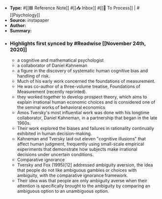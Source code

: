 - **Type:** #[[🟦 Reference Note]] #[[📥 Inbox]] #[[📝 To Process]] | #[[Psychology]]
- **Source:**  instapaper
- **Author:**
- **Summary:**
- ### Highlights first synced by #Readwise [[November 24th, 2020]]
    - a cognitive and mathematical psychologist 
    - a collaborator of Daniel Kahneman 
    - a figure in the discovery of systematic human cognitive bias and handling of risk. 
    - Much of his early work concerned the foundations of measurement. 
    - He was co-author of a three-volume treatise, Foundations of Measurement (recently reprinted). 
    - they worked together to develop prospect theory, which aims to explain irrational human economic choices and is considered one of the seminal works of behavioral economics 
    - Amos Tversky's most influential work was done with his longtime collaborator, Daniel Kahneman, in a partnership that began in the late 1960s. 
    - Their work explored the biases and failures in rationality continually exhibited in human decision-making. 
    - Kahneman and Tversky laid out eleven "cognitive illusions" that affect human judgment, frequently using small-scale empirical experiments that demonstrate how subjects make irrational decisions under uncertain conditions. 
    - Comparative ignorance 
    - Tversky and Fox (1995)[12] addressed ambiguity aversion, the idea that people do not like ambiguous gambles or choices with ambiguity, with the comparative ignorance framework. 
    - Their idea was that people are only ambiguity averse when their attention is specifically brought to the ambiguity by comparing an ambiguous option to an unambiguous option. 
